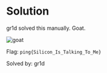 # Solution
gr1d solved this manually. Goat.

![goat](https://i.ibb.co/tTc1wyHW/IMG-20250323-134558.jpg)

Flag: `ping{Silicon_Is_Talking_To_Me}`

Solved by: gr1d
